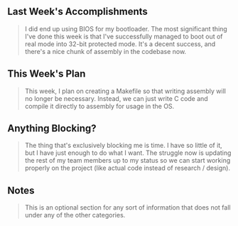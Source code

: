 ## Last Week's Accomplishments

> I did end up using BIOS for my bootloader. The most significant thing I've done this week is that I've successfully managed to boot out of real mode into 32-bit protected mode. It's a decent success, and there's a nice chunk of assembly in the codebase now.

## This Week's Plan

> This week, I plan on creating a Makefile so that writing assembly will no longer be necessary. Instead, we can just write C code and compile it directly to assembly for usage in the OS.

## Anything Blocking?

> The thing that's exclusively blocking me is time. I have so little of it, but I have just enough to do what I want. The struggle now is updating the rest of my team members up to my status so we can start working properly on the project (like actual code instead of research / design).

## Notes

> This is an optional section for any sort of information that does not fall under any of the other categories.
